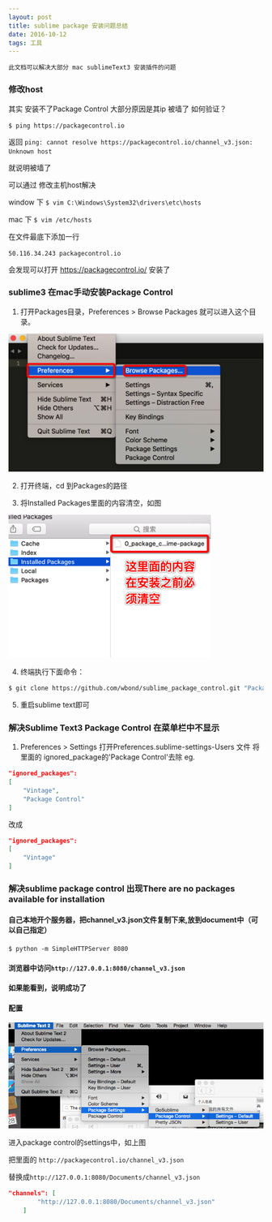 ```yaml
---
layout: post
title: sublime package 安装问题总结
date: 2016-10-12
tags: 工具
---
```



`此文档可以解决大部分 mac sublimeText3 安装插件的问题`

### 修改host
其实 安装不了Package Control 大部分原因是其ip 被墙了
如何验证？

`$ ping https://packagecontrol.io`

返回 `ping: cannot resolve https://packagecontrol.io/channel_v3.json: Unknown host`

就说明被墙了

可以通过 修改主机host解决

window 下  `$ vim C:\Windows\System32\drivers\etc\hosts`

mac 下  `$ vim /etc/hosts`

在文件最底下添加一行

`50.116.34.243 packagecontrol.io`

会发现可以打开 https://packagecontrol.io/ 安装了

### sublime3 在mac手动安装Package Control
1. 打开Packages目录，Preferences > Browse Packages 就可以进入这个目录。

![获取Packages路径](/images/posts/sublime/img1.png)

2. 打开终端，cd 到Packages的路径

3. 将Installed Packages里面的内容清空，如图

![将Installed Packages里面的内容清空](/images/posts/sublime/img2.png)

4. 终端执行下面命令：
```bash
$ git clone https://github.com/wbond/sublime_package_control.git "Package Control"
```
5. 重启sublime text即可

### 解决Sublime Text3 Package Control 在菜单栏中不显示
1. Preferences > Settings 打开Preferences.sublime-settings-Users 文件 将里面的 ignored_package的'Package Control'去除
eg.
```json
"ignored_packages":
[
    "Vintage",
    "Package Control"
]
```
改成
```json
"ignored_packages":
[
    "Vintage"
]
```



### 解决sublime package control 出现There are no packages available for installation

#### 自己本地开个服务器，把channel_v3.json文件复制下来,放到document中（可以自己指定）

`$ python -m SimpleHTTPServer 8080`

#### 浏览器中访问`http://127.0.0.1:8080/channel_v3.json`

#### 如果能看到，说明成功了

#### 配置

![配置package control](/images/posts/sublime/img3.png)

进入package control的settings中，如上图

把里面的 `http://packagecontrol.io/channel_v3.json`

替换成`http://127.0.0.1:8080/Documents/channel_v3.json`

```json
"channels": [
        "http://127.0.0.1:8080/Documents/channel_v3.json"
    ]
```
